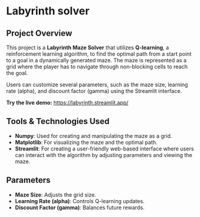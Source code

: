 #  Labyrinth solver 
## Project Overview
This project is a **Labyrinth Maze Solver** that utilizes **Q-learning**, a reinforcement learning algorithm, to find the optimal path from a start point to a goal in a dynamically generated maze. The maze is represented as a grid where the player has to navigate through non-blocking cells to reach the goal.

Users can customize several parameters, such as the maze size, learning rate (alpha), and discount factor (gamma) using the Streamlit interface.

**Try the live demo:** https://labyrinth.streamlit.app/

## Tools & Technologies Used
- **Numpy**: Used for creating and manipulating the maze as a grid.
- **Matplotlib**: For visualizing the maze and the optimal path.
- **Streamlit**: For creating a user-friendly web-based interface where users can interact with the algorithm by adjusting parameters and viewing the maze.

## Parameters
- **Maze Size**: Adjusts the grid size.
- **Learning Rate (alpha)**: Controls Q-learning updates.
- **Discount Factor (gamma)**: Balances future rewards.
